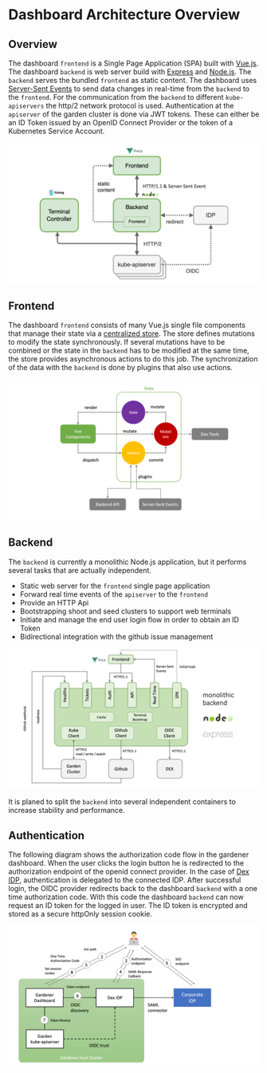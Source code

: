 # Dashboard Architecture Overview

## Overview

The dashboard `frontend` is a Single Page Application (SPA) built with [Vue.js](https://vuejs.org/). The dashboard `backend` is web server build with [Express](http://expressjs.com) and [Node.js](https://nodejs.org/). The `backend` serves the bundled `frontend` as static content. The dashboard uses [Server-Sent Events](https://developer.mozilla.org/en-US/docs/Web/API/Server-sent_events) to send data changes in real-time from the `backend` to the `frontend`. For the communication from the `backend` to different `kube-apiservers` the http/2 network protocol is used. Authentication at the `apiserver` of the garden cluster is done via JWT tokens. These can either be an ID Token issued by an OpenID Connect Provider or the token of a Kubernetes Service Account. 
 
<img src="../images/architecture-1.png">

## Frontend
The dashboard `frontend` consists of many Vue.js single file components that manage their state via a [centralized store](https://vuex.vuejs.org/). The store defines mutations to modify the state synchronously. If several mutations have to be combined or the state in the `backend` has to be modified at the same time, the store provides asynchronous actions to do this job. The synchronization of the data with the `backend` is done by plugins that also use actions.

<img src="../images/architecture-2.png">

## Backend
The `backend` is currently a monolithic Node.js application, but it performs several tasks that are actually independent.

* Static web server for the `frontend` single page application
* Forward real time events of the `apiserver` to the `frontend`
* Provide an HTTP Api 
* Bootstrapping shoot and seed clusters to support web terminals
* Initiate and manage the end user login flow in order to obtain an ID Token
* Bidirectional integration with the github issue management

<img src="../images/architecture-3.png">

It is planed to split the `backend` into several independent containers to increase stability and performance.

## Authentication

The following diagram shows the authorization code flow in the gardener dashboard. When the user clicks the login button he is redirected to the authorization endpoint of the openid connect provider. In the case of [Dex IDP](https://dexidp.io/), authentication is delegated to the connected IDP. After successful login, the OIDC provider redirects back to the dashboard `backend` with a one time authorization code. With this code the dashboard `backend` can now request an ID token for the logged in user. The ID token is encrypted and stored as a secure httpOnly session cookie. 

<img src="../images/architecture-4.png">
